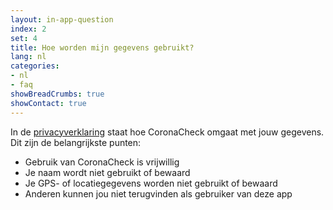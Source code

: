 ```yaml
---
layout: in-app-question
index: 2
set: 4
title: Hoe worden mijn gegevens gebruikt?
lang: nl
categories:
- nl
- faq
showBreadCrumbs: true
showContact: true
---
```

In de [privacyverklaring](www.coronacheck.nl/nl/privacy-in-de-app) staat hoe CoronaCheck omgaat met jouw gegevens. Dit zijn de belangrijkste punten:

- Gebruik van CoronaCheck is vrijwillig
- Je naam wordt niet gebruikt of bewaard
- Je GPS- of locatiegegevens worden niet gebruikt of bewaard
- Anderen kunnen jou niet terugvinden als gebruiker van deze app


